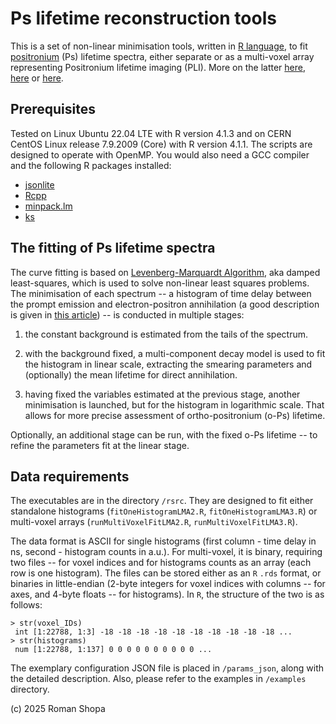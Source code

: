 # Ps lifetime reconstruction tools

This is a set of non-linear minimisation tools, written in [R language](https://cran.r-project.org/), to fit [positronium](https://en.wikipedia.org/wiki/Positronium) (Ps) lifetime spectra, either separate or as a multi-voxel array representing Positronium lifetime imaging (PLI). More on the latter [here](https://doi.org/10.1109/TMI.2024.3357659), [here](https://koza.if.uj.edu.pl/files/d0bf762aba4f68695caac0f1d5745279/09059856.pdf) or [here](https://arxiv.org/abs/2501.04145).


## Prerequisites
Tested on Linux Ubuntu 22.04 LTE with R version 4.1.3 and on CERN CentOS Linux release 7.9.2009 (Core) with R version 4.1.1. The scripts are designed to operate with OpenMP. You would also need a GCC compiler and the following R packages installed:
* [jsonlite](https://cran.r-project.org/web/packages/jsonlite/index.html)
* [Rcpp](https://cran.r-project.org/web/packages/Rcpp/index.html)
* [minpack.lm](https://cran.r-project.org/web/packages/minpack.lm/index.html)
* [ks](https://cran.r-project.org/web/packages/ks/index.html)

## The fitting of Ps lifetime spectra
The curve fitting is based on [Levenberg-Marquardt Algorithm](https://www.sciencedirect.com/topics/engineering/levenberg-marquardt-algorithm), aka damped least-squares, which is used to solve non-linear least squares problems. The minimisation of each spectrum -- a histogram of time delay between the prompt emission and electron-positron annihilation (a good description is given in [this article](https://doi.org/10.1038/s42005-020-00440-z)) -- is conducted in multiple stages:

1) the constant background is estimated from the tails of the spectrum.

2) with the background fixed, a multi-component decay model is used to fit the histogram in linear scale, extracting the smearing parameters and (optionally) the mean lifetime for direct annihilation.

3) having fixed the variables estimated at the previous stage, another minimisation is launched, but for the histogram in logarithmic scale. That allows for more precise assessment of ortho-positronium (o-Ps) lifetime.

Optionally, an additional stage can be run, with the fixed o-Ps lifetime -- to refine the parameters fit at the linear stage.

## Data requirements

The executables are in the directory ```/rsrc```. They are designed to fit either standalone histograms (```fitOneHistogramLMA2.R```, ```fitOneHistogramLMA3.R```) or multi-voxel arrays (```runMultiVoxelFitLMA2.R```, ```runMultiVoxelFitLMA3.R```).

The data format is ASCII for single histograms (first column - time delay in ns, second - histogram counts in a.u.). For multi-voxel, it is binary, requiring two files -- for voxel indices and for histograms counts as an array (each row is one histogram). The files can be stored either as an ```R``` ```.rds``` format, or binaries in little-endian (2-byte integers for voxel indices with columns -- for axes, and 4-byte floats -- for histograms). In ```R```, the structure of the two is as follows:

```
> str(voxel_IDs)
 int [1:22788, 1:3] -18 -18 -18 -18 -18 -18 -18 -18 -18 -18 ...
> str(histograms)
 num [1:22788, 1:137] 0 0 0 0 0 0 0 0 0 0 ...
```

The exemplary configuration JSON file is placed in ```/params_json```, along with the detailed description. Also, please refer to the examples in ```/examples``` directory.

(c) 2025 Roman Shopa
